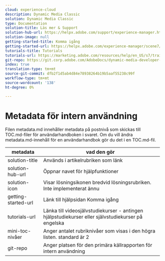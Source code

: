 ```yaml
---
cloud: experience-cloud
description: Dynamic Media Classic
solution: Dynamic Media Classic
type: Documentation
solution-title: Läs mer & Support
solution-hub-url: https://helpx.adobe.com/support/experience-manager.html
solution-image: null
getting-started-title: Komma igång
getting-started-url: https://helpx.adobe.com/experience-manager/scene7/topics/getting-started.html
tutorials-title: Tutorials
tutorials-url: https://marketing.adobe.com/resources/help/en_US/s7/training-videos/
git-repo: https://git.corp.adobe.com/AdobeDocs/dynamic-media-developer-resources.sv-SE
index: true
translation-type: tm+mt
source-git-commit: dfb2f1d5ab4d84e78938264b19b5aaf55238c99f
workflow-type: tm+mt
source-wordcount: '138'
ht-degree: 0%

---
```



# Metadata för intern användning

Filen metadata.md innehåller metadata på postnivå som skickas till TOC.md-filer för användarhandboken i svaret. Om du vill ändra metadata.md-innehåll för en användarhandbok gör du det i en TOC.md-fil.

| metadata | vad den gör |
|--- |--- |
| solution-title | Används i artikelrubriken som länk |
| solution-hub-url | Öppnar navet för hjälpfunktioner |
| solution-icon | Visar lösningsikonen bredvid lösningsrubriken. Inte implementerat ännu |
| getting-started-url | Länk till hjälpsidan Komma igång |
| tutorials-url | Länka till videosjälvstudiekurser - antingen hjälpstudiekurser eller självstudiekurser på engelska |
| mini-toc-nivåer | Anger antalet rubriknivåer som visas i den högra listen. standard är 2 |
| git-repo | Anger platsen för den primära källrapporten för intern användning |
